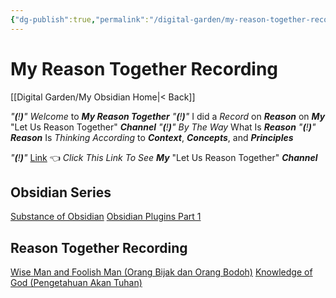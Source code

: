 ```yaml
---
{"dg-publish":true,"permalink":"/digital-garden/my-reason-together-recording/","dgPassFrontmatter":true}
---
```



# My Reason Together Recording

[[Digital Garden/My Obsidian Home\|< Back]]

*"**(**!**)**"*    *Welcome* to ***My Reason Together***
*"**(**!**)**"*    I did a *Record* on ***Reason*** on ***My*** "Let Us Reason Together" ***Channel***
*"**(**!**)**"*    *By The Way* What Is ***Reason*** 
*"**(**!**)**"*    ***Reason*** Is *Thinking According* to ***Context***, ***Concepts***, and ***Principles***

*"**(**!**)**"*    [Link](https://www.youtube.com/channel/UCfAALBkVIP7zhEedXTYATMQ) 👈 *Click This Link To See* ***My*** "Let Us Reason Together" ***Channel***

## Obsidian Series
[Substance of Obsidian](https://www.youtube.com/watch?v=dyRTe3H5p3U)
[Obsidian Plugins Part 1](https://www.youtube.com/watch?v=qnJZ5x6oGgI)

## Reason Together Recording
[Wise Man and Foolish Man (Orang Bijak dan Orang Bodoh)](https://www.youtube.com/watch?v=Ca_8XgJLnGw)
[Knowledge of God (Pengetahuan Akan Tuhan)](https://www.youtube.com/watch?v=etY3eWVNAow)

